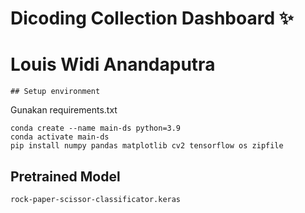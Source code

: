 # Dicoding Collection Dashboard ✨
# Louis Widi Anandaputra
```
## Setup environment
```
Gunakan requirements.txt
```
conda create --name main-ds python=3.9
conda activate main-ds
pip install numpy pandas matplotlib cv2 tensorflow os zipfile
```

## Pretrained Model
```
rock-paper-scissor-classificator.keras
```


